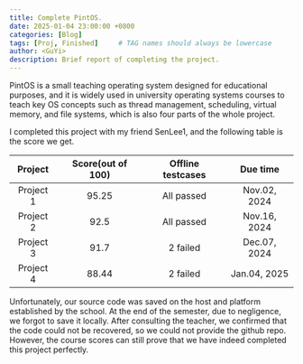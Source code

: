 ```yaml
---
title: Complete PintOS.
date: 2025-01-04 23:00:00 +0800
categories: [Blog]
tags: [Proj, Finished]     # TAG names should always be lowercase
author: <GuYi>
description: Brief report of completing the project.
---
```


PintOS is a small teaching operating system designed for educational purposes, and it is widely used in university operating systems courses to teach key OS concepts such as thread management, scheduling, virtual memory, and file systems, which is also four parts of the whole project.


I completed this project with my friend SenLee1, and the following table is the score we get.


|  Project  | Score(out of 100) | Offline testcases |   Due time   |
| :-------: | :---------------: | :---------------: | :----------: |
| Project 1 |       95.25       |    All passed     | Nov.02, 2024 |
| Project 2 |       92.5        |    All passed     | Nov.16, 2024 |
| Project 3 |       91.7        |     2 failed      | Dec.07, 2024 |
| Project 4 |       88.44       |     2 failed      | Jan.04, 2025 |

Unfortunately, our source code was saved on the host and platform established by the school. At the end of the semester, due to negligence, we forgot to save it locally. After consulting the teacher, we confirmed that the code could not be recovered, so we could not provide the github repo. However, the course scores can still prove that we have indeed completed this project perfectly.